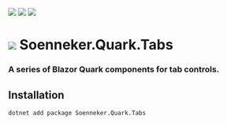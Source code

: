 ﻿[![](https://img.shields.io/nuget/v/soenneker.quark.tabs.svg?style=for-the-badge)](https://www.nuget.org/packages/soenneker.quark.tabs/)
[![](https://img.shields.io/github/actions/workflow/status/soenneker/soenneker.quark.tabs/publish-package.yml?style=for-the-badge)](https://github.com/soenneker/soenneker.quark.tabs/actions/workflows/publish-package.yml)
[![](https://img.shields.io/nuget/dt/soenneker.quark.tabs.svg?style=for-the-badge)](https://www.nuget.org/packages/soenneker.quark.tabs/)

# ![](https://user-images.githubusercontent.com/4441470/224455560-91ed3ee7-f510-4041-a8d2-3fc093025112.png) Soenneker.Quark.Tabs
### A series of Blazor Quark components for tab controls.

## Installation

```
dotnet add package Soenneker.Quark.Tabs
```
